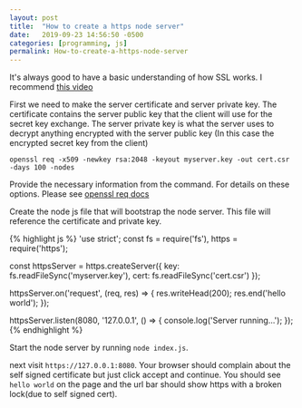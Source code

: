 ```yaml
---
layout: post
title:  "How to create a https node server"
date:   2019-09-23 14:56:50 -0500
categories: [programming, js]
permalink: How-to-create-a-https-node-server
---
```

It's always good to have a basic understanding of how SSL works. I recommend [this video](https://www.youtube.com/watch?v=T4Df5_cojAs) 

First we need to make the server certificate and server private key. The certificate contains the server public key that the client will use for the secret key exchange. The server private key is what the server uses to decrypt anything encrypted with the server public key (In this case the encrypted secret key from the client)

```
openssl req -x509 -newkey rsa:2048 -keyout myserver.key -out cert.csr -days 100 -nodes
```
Provide the necessary information from the command. For details on these options. Please see [openssl req docs](https://www.openssl.org/docs/man1.0.2/man1/openssl-req.html)


Create the node js file that will bootstrap the node server. This file will reference the certificate and private key.

{% highlight js %}
'use strict';
const fs = require('fs'),
      https = require('https');

const httpsServer = https.createServer({
  key: fs.readFileSync('myserver.key'),
  cert: fs.readFileSync('cert.csr')
});

httpsServer.on('request', (req, res) => {
  res.writeHead(200);
  res.end('hello world');
});


httpsServer.listen(8080, '127.0.0.1', () => {
  console.log('Server running...');
});
{% endhighlight %}

Start the node server by running `node index.js`.

next visit `https://127.0.0.1:8080`. Your browser should complain about the self signed certificate but just click accept and continue. You should see `hello world` on the page and the url bar should show https with a broken lock(due to self signed cert).





